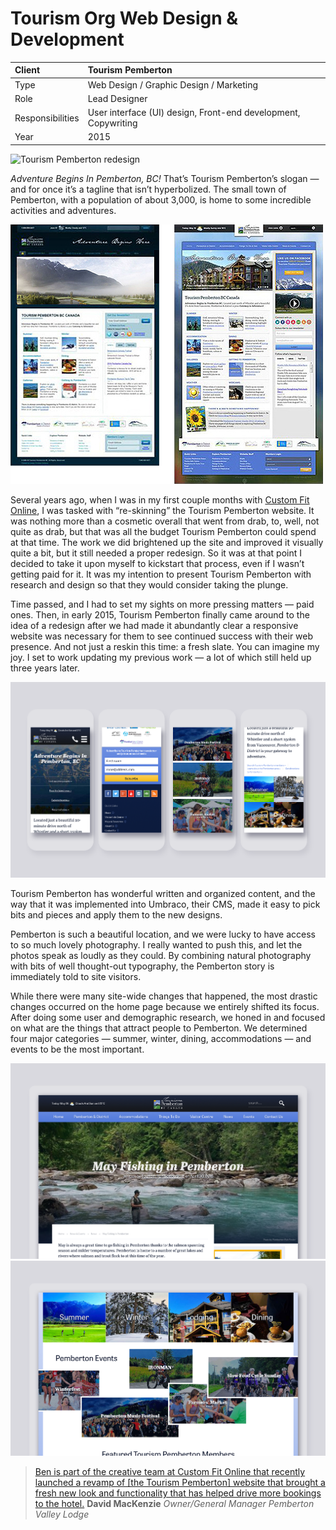 # Tourism Org Web Design & Development

| Client           | Tourism Pemberton |
| :--------------- | :--- |
| Type             | Web Design / Graphic Design / Marketing |
| Role             | Lead Designer |
| Responsibilities | User interface (UI) design, Front-end development, Copywriting |
| Year             | 2015 |


![Tourism Pemberton redesign](../assets/tourism-pemberton-redesign-screens.jpg)

*Adventure Begins In Pemberton, BC!* That’s Tourism Pemberton’s slogan — and for once it’s a tagline that isn’t hyperbolized. The small town of Pemberton, with a population of about 3,000, is home to some incredible activities and adventures.

![Tourism Pemberton redesign compare](../assets/tourism-pemberton-website-before-after.jpg)

Several years ago, when I was in my first couple months with [Custom Fit Online](http://customfitonline.com), I was tasked with “re-skinning” the Tourism Pemberton website. It was nothing more than a cosmetic overall that went from drab, to, well, not quite as drab, but that was all the budget Tourism Pemberton could spend at that time. The work we did brightened up the site and improved it visually quite a bit, but it still needed a proper redesign. So it was at that point I decided to take it upon myself to kickstart that process, even if I wasn’t getting paid for it. It was my intention to present Tourism Pemberton with research and design so that they would consider taking the plunge.

Time passed, and I had to set my sights on more pressing matters — paid ones. Then, in early 2015, Tourism Pemberton finally came around to the idea of a redesign after we had made it abundantly clear a responsive website was necessary for them to see continued success with their web presence. And not just a reskin this time: a fresh slate. You can imagine my joy. I set to work updating my previous work — a lot of which still held up three years later.

![Tourism Pemberton redesign desktop](../assets/tourism-pemberton-redesign-mobile.png)

Tourism Pemberton has wonderful written and organized content, and the way that it was implemented into Umbraco, their CMS, made it easy to pick bits and pieces and apply them to the new designs.

Pemberton is such a beautiful location, and we were lucky to have access to so much lovely photography. I really wanted to push this, and let the photos speak as loudly as they could. By combining natural photography with bits of well thought-out typography, the Pemberton story is immediately told to site visitors.

While there were many site-wide changes that happened, the most drastic changes occurred on the home page because we entirely shifted its focus. After doing some user and demographic research, we honed in and focused on what are the things that attract people to Pemberton. We determined four major categories — summer, winter, dining, accommodations — and events to be the most important.

![Tourism Pemberton redesign desktop](../assets/tourism-pemberton-redesign-desktop.s1.png)
![Tourism Pemberton redesign desktop](../assets/tourism-pemberton-redesign-desktop.s2.png)

> [Ben is part of the creative team at Custom Fit Online that recently launched a revamp of [the Tourism Pemberton] website that brought a fresh new look and functionality that has helped drive more bookings to the hotel.](https://linkedin.com/in/bengroulx/#recommendations)
**David MacKenzie**
*Owner/General Manager Pemberton Valley Lodge*
